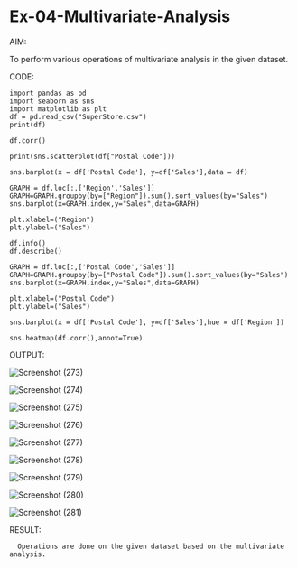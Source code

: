 # Ex-04-Multivariate-Analysis

AIM:

To perform various operations of multivariate analysis in the given dataset.

CODE:

```
import pandas as pd 
import seaborn as sns
import matplotlib as plt
df = pd.read_csv("SuperStore.csv")
print(df)

df.corr()

print(sns.scatterplot(df["Postal Code"]))

sns.barplot(x = df['Postal Code'], y=df['Sales'],data = df)

GRAPH = df.loc[:,['Region','Sales']]
GRAPH=GRAPH.groupby(by=["Region"]).sum().sort_values(by="Sales")
sns.barplot(x=GRAPH.index,y="Sales",data=GRAPH)

plt.xlabel=("Region")
plt.ylabel=("Sales")

df.info()
df.describe()

GRAPH = df.loc[:,['Postal Code','Sales']]
GRAPH=GRAPH.groupby(by=["Postal Code"]).sum().sort_values(by="Sales")
sns.barplot(x=GRAPH.index,y="Sales",data=GRAPH)

plt.xlabel=("Postal Code")
plt.ylabel=("Sales")

sns.barplot(x = df['Postal Code'], y=df['Sales'],hue = df['Region'])

sns.heatmap(df.corr(),annot=True)

```

OUTPUT:

![Screenshot (273)](https://user-images.githubusercontent.com/119657657/229834596-fcb67584-f891-4d15-882e-6e672ae44074.png)

![Screenshot (274)](https://user-images.githubusercontent.com/119657657/229834725-effe3f0f-8b19-4934-8825-0b1f88151aec.png)

![Screenshot (275)](https://user-images.githubusercontent.com/119657657/229834880-13f4231c-7f15-48e6-81b3-96c07a11fb93.png)

![Screenshot (276)](https://user-images.githubusercontent.com/119657657/229835006-c004d3f9-dcf7-4d82-947c-57502092e7d2.png)

![Screenshot (277)](https://user-images.githubusercontent.com/119657657/229835120-4eced88f-86c5-42e2-93de-3792c89e0cae.png)

![Screenshot (278)](https://user-images.githubusercontent.com/119657657/229835206-24e73e72-55c9-42a2-845a-4146c9e81788.png)

![Screenshot (279)](https://user-images.githubusercontent.com/119657657/229835540-e8a5fa17-b11f-4784-b6b6-5885242cc572.png)

![Screenshot (280)](https://user-images.githubusercontent.com/119657657/229835687-4a2ae946-96ed-4c61-a5a3-101a40c27f80.png)

![Screenshot (281)](https://user-images.githubusercontent.com/119657657/229835949-68e0f87f-40e8-46fd-a5c2-746c51729acc.png)

RESULT:

      Operations are done on the given dataset based on the multivariate analysis.








